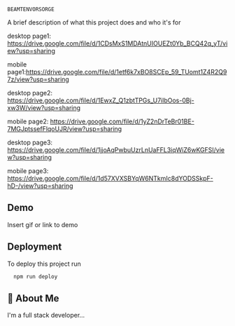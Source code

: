 
    BEAMTENVORSORGE

A brief description of what this project does and who it's for

desktop page1: https://drive.google.com/file/d/1CDsMxS1MDAtnUIOUEZt0Yb_BCQ42q_yT/view?usp=sharing

mobile page1:https://drive.google.com/file/d/1etf6k7xBO8SCEp_59_TUomt1Z4R2Q97z/view?usp=sharing


desktop page2: https://drive.google.com/file/d/1EwxZ_Q1zbtTPGs_U7ilbOos-0Bj-xw3W/view?usp=sharing

mobile page2: https://drive.google.com/file/d/1yZ2nDrTeBr01BE-7MGJptssefFlqoUJR/view?usp=sharing


desktop page3: https://drive.google.com/file/d/1jjoAqPwbuUzrLnUaFFL3iqWiZ6wKGFSI/view?usp=sharing

mobile page3: https://drive.google.com/file/d/1d57XVXSBYqW6NTkmIc8dYODSSkpF-hD-/view?usp=sharing

## Demo

Insert gif or link to demo


## Deployment

To deploy this project run

```bash
  npm run deploy
```


## 🚀 About Me
I'm a full stack developer... 

